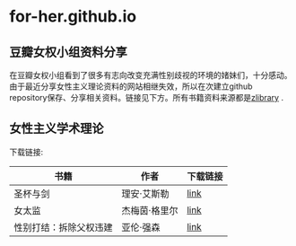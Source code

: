 # for-her.github.io 
## 豆瓣女权小组资料分享

在豆瓣女权小组看到了很多有志向改变充满性别歧视的环境的媎妹们，十分感动。由于最近分享女性主义理论资料的网站相继失效，所以在次建立github repository保存、分享相关资料。链接见下方。所有书籍资料来源都是[zlibrary](https://z-lib.org/) . 

## 女性主义学术理论
下载链接:

| 书籍        | 作者      | 下载链接 |
| ------|-----|-----|
| 圣杯与剑  	| 理安·艾斯勒 	| [link](https://github.com/QoQ-2022/for-her.github.io/blob/a1ebcea74fbcf3170389cadf337786fcd0abbe0c/%E7%90%86%E8%AE%BA%E8%B5%84%E6%96%99/%E5%9C%A3%E6%9D%AF%E4%B8%8E%E5%89%91%20%E6%88%91%E4%BB%AC%E7%9A%84%E5%8E%86%E5%8F%B2%EF%BC%8C%E6%88%91%E4%BB%AC%E7%9A%84%E6%9C%AA%E6%9D%A5%20%E7%A4%BE%E7%A7%91%E6%96%87%E7%8C%AE%E7%B2%BE%E5%93%81%E8%AF%91%E5%BA%93%C2%B7%E6%94%BF%E6%B3%95%E7%A4%BE%E4%BC%9A%E7%B3%BB%E5%88%97%20%E6%9D%83-%E6%80%A7-%E9%92%B1%E4%B8%89%E9%83%A8%E6%9B%B2%20by%20%EF%BC%88%E7%BE%8E%EF%BC%89%E7%90%86%E5%AE%89%C2%B7%E8%89%BE%E6%96%AF%E5%8B%92%20Riane%20Eisler%20%E8%91%97,%20%E7%A8%8B%E5%BF%97%E6%B0%91%20%E8%AF%91%20(z-lib.org).pdf) 	|
| 女太监  	| 杰梅茵·格里尔 	| [link](https://github.com/QoQ-2022/for-her.github.io/blob/45ad922c6d730bf9ce0b8b2d1c05b4a384f36172/%E7%90%86%E8%AE%BA%E8%B5%84%E6%96%99/%E5%A5%B3%E5%A4%AA%E7%9B%91%20Nu%CC%88%20tai%20jian%20by%20Greer,%20Germaine%20Ouyang,%20Yu%20(z-lib.org).pdf) 	|
| 性别打结：拆除父权违建 	| 亚伦·强森 	| [link](https://github.com/QoQ-2022/for-her.github.io/blob/45ad922c6d730bf9ce0b8b2d1c05b4a384f36172/%E7%90%86%E8%AE%BA%E8%B5%84%E6%96%99/%E6%80%A7%E5%88%AB%E6%89%93%E7%BB%93%20%E6%8B%86%E9%99%A4%E7%88%B6%E6%9D%83%E8%BF%9D%E5%BB%BA%20by%20Allan%20G.Johnson%E8%91%97%EF%BC%9B%E6%88%90%E4%BB%A4%E6%96%B9%EF%BC%8C%E7%8E%8B%E7%A7%80%E4%BA%91%EF%BC%8C%E6%B8%B8%E7%BE%8E%E6%83%A0%E7%AD%89%E8%AF%91%20(z-lib.org).pdf)	|
